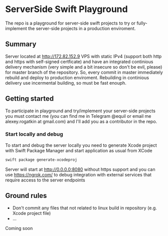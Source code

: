 # ServerSide Swift Playground

The repo is a playground for server-side swift projects to try or fully-implement the server-side projects in a production enviroment. 

## Summary

Server located at http://172.82.152.9 VPS with static IPv4 (support both http and https with self-signed certficate) and have an integrated continious delivery mechanism (very simple and a bit insecure so don't be evil, please) for master branch of the repository. So, every commit in master immediately rebuild and deploy to production enviroment. Rebuilding in continious delivery use incermental building, so must be fast enouph.

## Getting started

To participate in playground and try/implement your server-side projects you must contact me (you can find me in Telegram @equil or email me alexey.rogatkin at gmail.com) and I'll add you as a contributor in the repo.

### Start locally and debug

To start and debug the server locally you need to generate Xcode project with Swift Package Manager and start application as usual from XCode

```bash
swift package generate-xcodeproj
```

Server will start at http://0.0.0.0:8080 without https support and you can use https://ngrok.com/ to debug integration with external services that require access to the server endpoints

## Ground rules

* Don't commit any files that not related to linux build in repository (e.g. Xcode project file)
* ...

Coming soon


